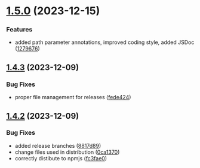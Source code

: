 # [1.5.0](https://github.com/liquiddevelopmentnet/kaqi/compare/v1.4.3...v1.5.0) (2023-12-15)


### Features

* added path parameter annotations, improved coding style, added JSDoc ([1279676](https://github.com/liquiddevelopmentnet/kaqi/commit/12796763822c49af32d76a759bd3e1c5857be772))

## [1.4.3](https://github.com/liquiddevelopmentnet/kaqi/compare/v1.4.2...v1.4.3) (2023-12-09)


### Bug Fixes

* proper file management for releases ([fede424](https://github.com/liquiddevelopmentnet/kaqi/commit/fede4242c92b84e564898e209f3f8bb0ce180051))

## [1.4.2](https://github.com/liquiddevelopmentnet/kaqi/compare/v1.4.1...v1.4.2) (2023-12-09)


### Bug Fixes

* added release branches ([8817d89](https://github.com/liquiddevelopmentnet/kaqi/commit/8817d8913dc422ee819a3f620874455dfeb2c51a))
* change files used in distribution ([0ca1370](https://github.com/liquiddevelopmentnet/kaqi/commit/0ca1370c4c65eb9bd3d7e6cc20915b0054c51fd1))
* correctly distibute to npmjs ([fc3fae0](https://github.com/liquiddevelopmentnet/kaqi/commit/fc3fae0b4eb6fdecac27956df8d7af7f1f56e032))
